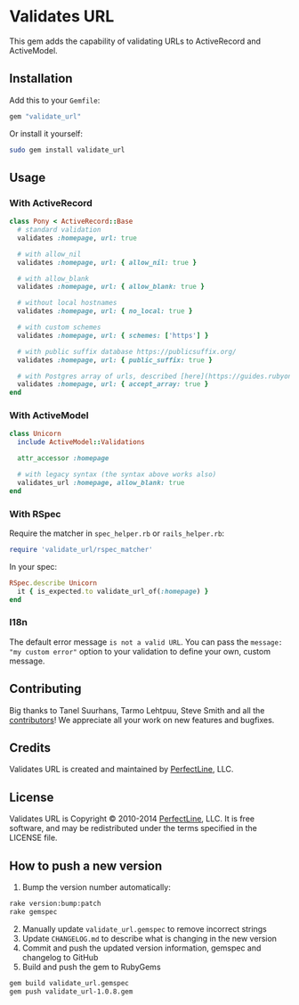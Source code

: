 # Validates URL

This gem adds the capability of validating URLs to ActiveRecord and ActiveModel.

## Installation

Add this to your `Gemfile`:

```ruby
gem "validate_url"
```

Or install it yourself:

```sh
sudo gem install validate_url
```

## Usage

### With ActiveRecord

```ruby
class Pony < ActiveRecord::Base
  # standard validation
  validates :homepage, url: true

  # with allow_nil
  validates :homepage, url: { allow_nil: true }

  # with allow_blank
  validates :homepage, url: { allow_blank: true }

  # without local hostnames
  validates :homepage, url: { no_local: true }

  # with custom schemes
  validates :homepage, url: { schemes: ['https'] }

  # with public suffix database https://publicsuffix.org/
  validates :homepage, url: { public_suffix: true }

  # with Postgres array of urls, described [here](https://guides.rubyonrails.org/active_record_postgresql.html#array)
  validates :homepage, url: { accept_array: true }
end
```

### With ActiveModel

```ruby
class Unicorn
  include ActiveModel::Validations

  attr_accessor :homepage

  # with legacy syntax (the syntax above works also)
  validates_url :homepage, allow_blank: true
end
```

### With RSpec

Require the matcher in `spec_helper.rb` or `rails_helper.rb`:

```ruby
require 'validate_url/rspec_matcher'
```

In your spec:

```ruby
RSpec.describe Unicorn
  it { is_expected.to validate_url_of(:homepage) }
end
```

### I18n

The default error message `is not a valid URL`.
You can pass the `message: "my custom error"` option to your validation to define your own, custom message.


## Contributing


Big thanks to Tanel Suurhans, Tarmo Lehtpuu, Steve Smith and all the [contributors](https://github.com/perfectline/validates_url/contributors)! We appreciate all your work on new features and bugfixes.

## Credits

Validates URL is created and maintained by [PerfectLine](http://www.perfectline.co), LLC.

## License

Validates URL is Copyright © 2010-2014 [PerfectLine](http://www.perfectline.co), LLC. It is free software, and may be
redistributed under the terms specified in the LICENSE file.

## How to push a new version

1. Bump the version number automatically:

```sh
rake version:bump:patch
rake gemspec
```

2. Manually update `validate_url.gemspec` to remove incorrect strings
3. Update `CHANGELOG.md` to describe what is changing in the new version
4. Commit and push the updated version information, gemspec and changelog to GitHub
5. Build and push the gem to RubyGems

```sh
gem build validate_url.gemspec
gem push validate_url-1.0.8.gem
```
